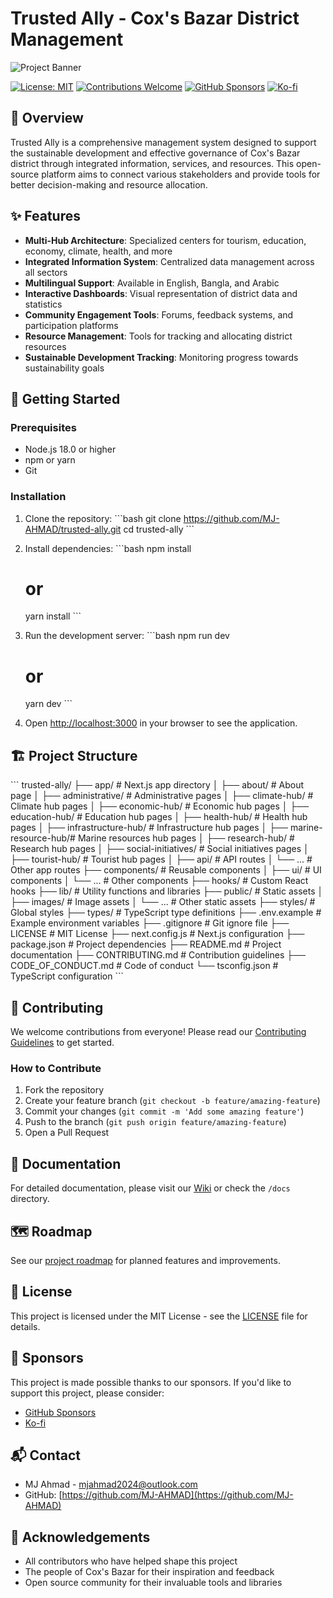 # Trusted Ally - Cox's Bazar District Management

![Project Banner](/public/images/project-banner.jpg)

[![License: MIT](https://img.shields.io/badge/License-MIT-blue.svg)](https://opensource.org/licenses/MIT)
[![Contributions Welcome](https://img.shields.io/badge/contributions-welcome-brightgreen.svg?style=flat)](CONTRIBUTING.md)
[![GitHub Sponsors](https://img.shields.io/badge/sponsor-MJ--AHMAD-pink)](https://github.com/Sponsors/MJ-AHMAD)
[![Ko-fi](https://img.shields.io/badge/Ko--fi-mjahmad-orange)](https://ko-fi.com/mjahmad)

## 🌊 Overview

Trusted Ally is a comprehensive management system designed to support the sustainable development and effective governance of Cox's Bazar district through integrated information, services, and resources. This open-source platform aims to connect various stakeholders and provide tools for better decision-making and resource allocation.

## ✨ Features

- **Multi-Hub Architecture**: Specialized centers for tourism, education, economy, climate, health, and more
- **Integrated Information System**: Centralized data management across all sectors
- **Multilingual Support**: Available in English, Bangla, and Arabic
- **Interactive Dashboards**: Visual representation of district data and statistics
- **Community Engagement Tools**: Forums, feedback systems, and participation platforms
- **Resource Management**: Tools for tracking and allocating district resources
- **Sustainable Development Tracking**: Monitoring progress towards sustainability goals

## 🚀 Getting Started

### Prerequisites

- Node.js 18.0 or higher
- npm or yarn
- Git

### Installation

1. Clone the repository:
   \`\`\`bash
   git clone https://github.com/MJ-AHMAD/trusted-ally.git
   cd trusted-ally
   \`\`\`

2. Install dependencies:
   \`\`\`bash
   npm install
   # or
   yarn install
   \`\`\`

3. Run the development server:
   \`\`\`bash
   npm run dev
   # or
   yarn dev
   \`\`\`

4. Open [http://localhost:3000](http://localhost:3000) in your browser to see the application.

## 🏗️ Project Structure

\`\`\`
trusted-ally/
├── app/                    # Next.js app directory
│   ├── about/              # About page
│   ├── administrative/     # Administrative pages
│   ├── climate-hub/        # Climate hub pages
│   ├── economic-hub/       # Economic hub pages
│   ├── education-hub/      # Education hub pages
│   ├── health-hub/         # Health hub pages
│   ├── infrastructure-hub/ # Infrastructure hub pages
│   ├── marine-resource-hub/# Marine resources hub pages
│   ├── research-hub/       # Research hub pages
│   ├── social-initiatives/ # Social initiatives pages
│   ├── tourist-hub/        # Tourist hub pages
│   ├── api/                # API routes
│   └── ...                 # Other app routes
├── components/             # Reusable components
│   ├── ui/                 # UI components
│   └── ...                 # Other components
├── hooks/                  # Custom React hooks
├── lib/                    # Utility functions and libraries
├── public/                 # Static assets
│   ├── images/             # Image assets
│   └── ...                 # Other static assets
├── styles/                 # Global styles
├── types/                  # TypeScript type definitions
├── .env.example            # Example environment variables
├── .gitignore              # Git ignore file
├── LICENSE                 # MIT License
├── next.config.js          # Next.js configuration
├── package.json            # Project dependencies
├── README.md               # Project documentation
├── CONTRIBUTING.md         # Contribution guidelines
├── CODE_OF_CONDUCT.md      # Code of conduct
└── tsconfig.json           # TypeScript configuration
\`\`\`

## 🤝 Contributing

We welcome contributions from everyone! Please read our [Contributing Guidelines](CONTRIBUTING.md) to get started.

### How to Contribute

1. Fork the repository
2. Create your feature branch (`git checkout -b feature/amazing-feature`)
3. Commit your changes (`git commit -m 'Add some amazing feature'`)
4. Push to the branch (`git push origin feature/amazing-feature`)
5. Open a Pull Request

## 📝 Documentation

For detailed documentation, please visit our [Wiki](https://github.com/MJ-AHMAD/trusted-ally/wiki) or check the `/docs` directory.

## 🗺️ Roadmap

See our [project roadmap](ROADMAP.md) for planned features and improvements.

## 📄 License

This project is licensed under the MIT License - see the [LICENSE](LICENSE) file for details.

## 💖 Sponsors

This project is made possible thanks to our sponsors. If you'd like to support this project, please consider:

- [GitHub Sponsors](https://github.com/Sponsors/MJ-AHMAD)
- [Ko-fi](https://ko-fi.com/mjahmad)

## 📬 Contact

- MJ Ahmad - [mjahmad2024@outlook.com](mailto:mjahmad2024@outlook.com)
- GitHub: [https://github.com/MJ-AHMAD](https://github.com/MJ-AHMAD)

## 🙏 Acknowledgements

- All contributors who have helped shape this project
- The people of Cox's Bazar for their inspiration and feedback
- Open source community for their invaluable tools and libraries

